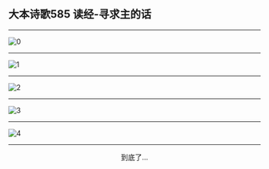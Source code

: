 
## 大本诗歌585 读经-寻求主的话
        
<div id="aplayer0"></div>

---

<img alt="0" data-original="https://cdn.jsdelivr.net/gh/k34869/shi/data/d0584/0">

---

<img alt="1" data-original="https://cdn.jsdelivr.net/gh/k34869/shi/data/d0584/1">

---

<img alt="2" data-original="https://cdn.jsdelivr.net/gh/k34869/shi/data/d0584/2">

---

<img alt="3" data-original="https://cdn.jsdelivr.net/gh/k34869/shi/data/d0584/3">

---

<img alt="4" data-original="https://cdn.jsdelivr.net/gh/k34869/shi/data/d0584/4">

---

<p style="text-align: center">到底了...</p>

<script src="/js/dist-view.js"></script>

<script>
MAIN.id = 'd0584';
        
const ap0 = new APlayer({
    container: document.getElementById('aplayer0'),
    volume: 1,
    loop: 'none',
    preload: 'none',
    audio: [{
        name: '大本诗歌585.mp3',
        artist: '大本诗歌',
        url: 'https://res.wx.qq.com/voice/getvoice?mediaid=MzI0NTk3MDM5M18yMjQ3NDk1MDE3',
        cover: '/favicon'
    }]
});
</script>
